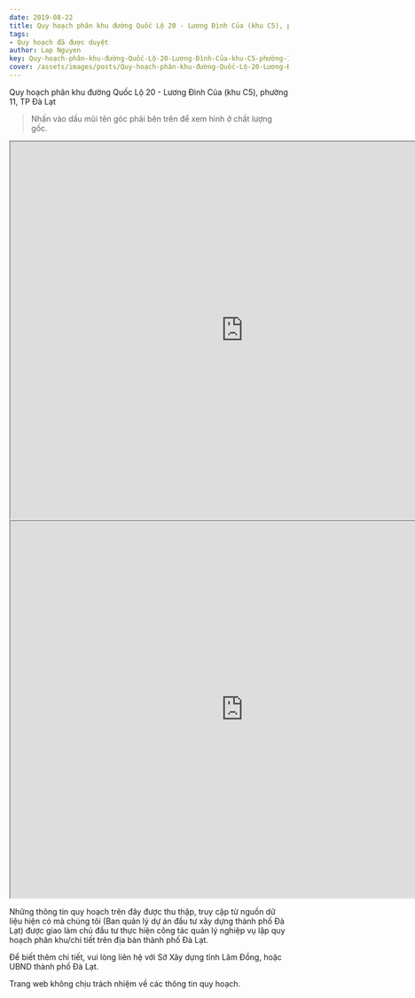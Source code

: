 ```yaml
---
date: 2019-08-22
title: Quy hoạch phân khu đường Quốc Lộ 20 - Lương Đình Của (khu C5), phường 11, TP Đà Lạt
tags:
- Quy hoạch đã được duyệt
author: Lap Nguyen
key: Quy-hoạch-phân-khu-đường-Quốc-Lộ-20-Lương-Đình-Của-khu-C5-phường-11-TP-Đà-Lạt
cover: /assets/images/posts/Quy-hoạch-phân-khu-đường-Quốc-Lộ-20-Lương-Đình-Của-khu-C5-phường-11-TP-Đà-Lạt.png
---
```


Quy hoạch phân khu đường Quốc Lộ 20 - Lương Đình Của (khu C5), phường 11, TP Đà Lạt

> Nhấn vào dấu mũi tên góc phải bên trên để xem hình ở chất lượng gốc. 

<iframe src="https://drive.google.com/file/d/1TgXm7hCkYiLhd3ZkDd7yefoeEd33Hw8_/preview" width="840" height="680"></iframe>
<iframe src="https://drive.google.com/file/d/1XItKmkSNJFw3IO-7hr_GRh20RETNdwcd/preview" width="840" height="680"></iframe>

Những thông tin quy hoạch trên đây được thu thập, truy cập từ nguồn dữ liệu hiện có mà chúng tôi 
(Ban quản lý dự án đầu tư xây dựng thành phố Đà Lạt) được giao làm chủ đầu tư thực hiện công tác quản lý nghiệp vụ 
lập quy hoạch phân khu/chi tiết trên địa bàn thành phố Đà Lạt.

Để biết thêm chi tiết, vui lòng liên hệ với Sở Xây dựng tỉnh Lâm Đồng, hoặc UBND thành phố Đà Lạt.

Trang web không chịu trách nhiệm về các thông tin quy hoạch.